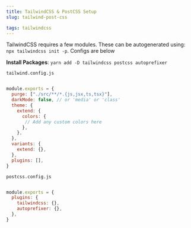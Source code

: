 ```yaml
---
title: TailwindCSS & PostCSS Setup
slug: tailwind-post-css

tags: tailwindcss
---
```

TailwindCSS requires a few modules. These can be autogenerated using: `npx tailwindcss init -p`. Configs are below

**Install Packages**: `yarn add -D tailwindcss postcss autoprefixer`

`tailwind.config.js`

```js

module.exports = {
  purge: ["./src/**/*.{js,jsx,ts,tsx}"],
  darkMode: false, // or 'media' or 'class'
  theme: {
    extend: {
      colors: {
       // Add any custom colors here
      },
    },
  },
  variants: {
    extend: {},
  },
  plugins: [],
}


```

`postcss.config.js`


```js

module.exports = {
  plugins: {
    tailwindcss: {},
    autoprefixer: {},
  },
}


```
